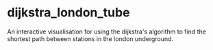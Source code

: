 # dijkstra_london_tube
An interactive visualisation for using the dijkstra's algorithm to find the shortest path between stations in the london underground.
